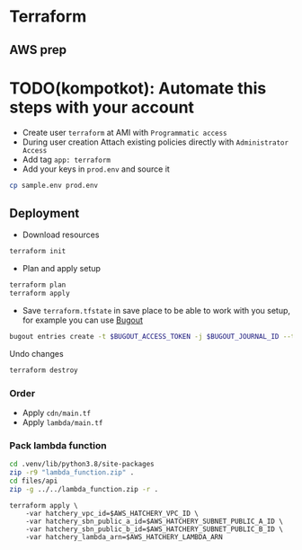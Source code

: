 # Terraform

## AWS prep
# TODO(kompotkot): Automate this steps with your account
- Create user `terraform` at AMI with `Programmatic access`
- During user creation Attach existing policies directly with `Administrator Access`
- Add tag `app: terraform`
- Add your keys in `prod.env` and source it

```bash
cp sample.env prod.env
```

## Deployment

- Download resources

```bash
terraform init
```

- Plan and apply setup

```bash
terraform plan
terraform apply
```

- Save `terraform.tfstate` in save place to be able to work with you setup, for example you can use [Bugout](https://github.com/bugout-dev/bugout-go)

```bash
bugout entries create -t $BUGOUT_ACCESS_TOKEN -j $BUGOUT_JOURNAL_ID --tags terraform,aws,tfstate,project --title "aws tfstate - project" -c "$(cat terraform.tfstate)"
```

Undo changes

```bash
terraform destroy
```

### Order

- Apply `cdn/main.tf`
- Apply `lambda/main.tf`


### Pack lambda function

```bash
cd .venv/lib/python3.8/site-packages
zip -r9 "lambda_function.zip" .
cd files/api
zip -g ../../lambda_function.zip -r .
```

```
terraform apply \
    -var hatchery_vpc_id=$AWS_HATCHERY_VPC_ID \
    -var hatchery_sbn_public_a_id=$AWS_HATCHERY_SUBNET_PUBLIC_A_ID \
    -var hatchery_sbn_public_b_id=$AWS_HATCHERY_SUBNET_PUBLIC_B_ID \
    -var hatchery_lambda_arn=$AWS_HATCHERY_LAMBDA_ARN
```
